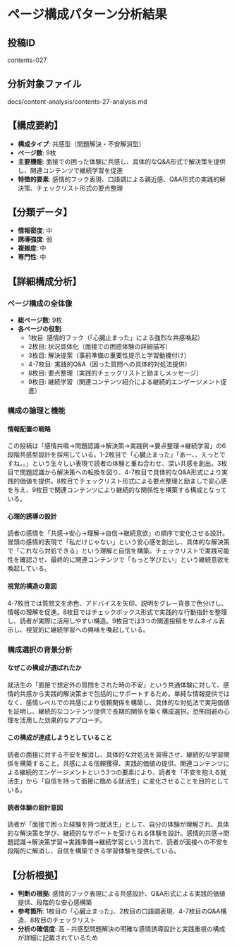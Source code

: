 # ページ構成パターン分析結果

## 投稿ID
contents-027

## 分析対象ファイル
docs/content-analysis/contents-27-analysis.md

## 【構成要約】
- **構成タイプ**: 共感型（問題解決・不安解消型）
- **ページ数**: 9枚
- **主要機能**: 面接での困った体験に共感し、具体的なQ&A形式で解決策を提供し、関連コンテンツで継続学習を促進
- **特徴的要素**: 感情的フック表現、口語調による親近感、Q&A形式の実践的解決策、チェックリスト形式の要点整理

## 【分類データ】
- **情報密度**: 中
- **誘導強度**: 弱
- **複雑度**: 中
- **専門性**: 中

## 【詳細構成分析】

### ページ構成の全体像
- **総ページ数**: 9枚
- **各ページの役割**:
  - 1枚目: 感情的フック（「心臓止まった」による強烈な共感喚起）
  - 2枚目: 状況具体化（面接での困惑体験の詳細描写）
  - 3枚目: 解決提案（事前準備の重要性提示と学習動機付け）
  - 4-7枚目: 実践的Q&A（困った質問への具体的対処法提供）
  - 8枚目: 要点整理（実践的チェックリストと励ましメッセージ）
  - 9枚目: 継続学習（関連コンテンツ紹介による継続的エンゲージメント促進）

### 構成の論理と機能

#### 情報配置の戦略
この投稿は「感情共鳴→問題認識→解決策→実践例→要点整理→継続学習」の6段階共感型設計を採用している。1-2枚目で「心臓止まった」「あー、、えっとですね。。」という生々しい表現で読者の体験と重ね合わせ、深い共感を創出。3枚目で問題認識から解決策への転換を図り、4-7枚目で具体的なQ&A形式により実践的価値を提供。8枚目でチェックリスト形式による要点整理と励ましで安心感を与え、9枚目で関連コンテンツにより継続的な関係性を構築する構成となっている。

#### 心理的誘導の設計
読者の感情を「共感→安心→理解→自信→継続意欲」の順序で変化させる設計。冒頭の感情的表現で「私だけじゃない」という安心感を創出し、具体的な解決策で「これなら対処できる」という理解と自信を構築。チェックリストで実践可能性を確認させ、最終的に関連コンテンツで「もっと学びたい」という継続意欲を喚起している。

#### 視覚的構造の意図
4-7枚目では質問文を赤色、アドバイスを矢印、説明をグレー背景で色分けし、情報の理解を促進。8枚目ではチェックボックス形式で実践的な行動指針を整理し、読者が実際に活用しやすい構造。9枚目では3つの関連投稿をサムネイル表示し、視覚的に継続学習への興味を喚起している。

### 構成選択の背景分析

#### なぜこの構成が選ばれたか
就活生の「面接で想定外の質問をされた時の不安」という共通体験に対して、感情的共感から実践的解決策まで包括的にサポートするため。単純な情報提供ではなく、感情レベルでの共感により信頼関係を構築し、具体的な対処法で実用価値を証明し、継続的なコンテンツ提供で長期的関係を築く構成選択。恐怖回避の心理を活用した効果的なアプローチ。

#### この構成が達成しようとしていること
読者の面接に対する不安を解消し、具体的な対処法を習得させ、継続的な学習関係を構築すること。共感による信頼獲得、実践的価値の提供、関連コンテンツによる継続的エンゲージメントという3つの要素により、読者を「不安を抱える就活生」から「自信を持って面接に臨める就活生」に変化させることを目的としている。

#### 読者体験の設計意図
読者が「面接で困った経験を持つ就活生」として、自分の体験が理解され、具体的な解決策を学び、継続的なサポートを受けられる体験を設計。感情的共感→問題認識→解決策学習→実践準備→継続学習という流れで、読者が面接への不安を段階的に解消し、自信を構築できる学習体験を提供している。

## 【分析根拠】
- **判断の根拠**: 感情的フック表現による共感設計、Q&A形式による実践的価値提供、段階的な安心感構築
- **参考箇所**: 1枚目の「心臓止まった」、2枚目の口語調表現、4-7枚目のQ&A構造、8枚目のチェックリスト
- **分析の確信度**: 高 - 共感型問題解決の明確な感情誘導設計と実践重視の構成が詳細に記載されているため